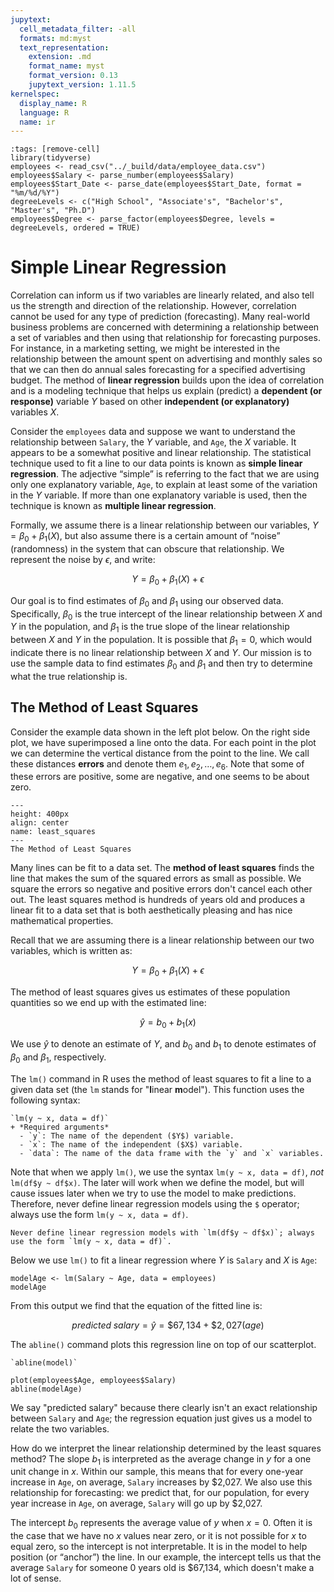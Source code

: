 ```yaml
---
jupytext:
  cell_metadata_filter: -all
  formats: md:myst
  text_representation:
    extension: .md
    format_name: myst
    format_version: 0.13
    jupytext_version: 1.11.5
kernelspec:
  display_name: R
  language: R
  name: ir
---
```


```{code-cell}
:tags: [remove-cell]
library(tidyverse)
employees <- read_csv("../_build/data/employee_data.csv")
employees$Salary <- parse_number(employees$Salary)
employees$Start_Date <- parse_date(employees$Start_Date, format = "%m/%d/%Y")
degreeLevels <- c("High School", "Associate's", "Bachelor's", "Master's", "Ph.D")
employees$Degree <- parse_factor(employees$Degree, levels = degreeLevels, ordered = TRUE)
```

# Simple Linear Regression

Correlation can inform us if two variables are linearly related, and also tell us the strength and direction of the relationship. However, correlation cannot be used for any type of prediction (forecasting). Many real-world business problems are concerned with determining a relationship between a set of variables and then using that relationship for forecasting purposes. For instance, in a marketing setting, we might be interested in the relationship between the amount spent on advertising and monthly sales so that we can then do annual sales forecasting for a specified advertising budget. The method of **linear regression** builds upon the idea of correlation and is a modeling technique that helps us explain (predict) a **dependent (or response)** variable $Y$ based on other **independent (or explanatory)** variables $X$.

Consider the `employees` data and suppose we want to understand the relationship between `Salary`, the $Y$ variable, and `Age`, the $X$ variable. It appears to be a somewhat positive and linear relationship. The statistical technique used to fit a line to our data points is known as **simple linear regression**. The adjective “simple” is referring to the fact that we are using only one explanatory variable, `Age`, to explain at least some of the variation in the $Y$ variable. If more than one explanatory variable is used, then the technique is known as **multiple linear regression**.

Formally, we assume there is a linear relationship between our variables, $Y = \beta_0+\beta_1(X)$, but also assume there is a certain amount of “noise” (randomness) in the system that can obscure that relationship.  We represent the noise by $\epsilon$, and write:

$$Y = \beta_0+\beta_1(X)+\epsilon$$

Our goal is to find estimates of $\beta_0$ and $\beta_1$ using our observed data. Specifically, $\beta_0$ is the true intercept of the linear relationship between $X$ and $Y$ in the population, and $\beta_1$ is the true slope of the linear relationship between $X$ and $Y$ in the population. It is possible that $\beta_1 = 0$, which would indicate there is no linear relationship between $X$ and $Y$. Our mission is to use the sample data to find estimates $\beta_0$ and $\beta_1$ and then try to determine what the true relationship is.

## The Method of Least Squares

Consider the example data shown in the left plot below. On the right side plot, we have superimposed a line onto the data. For each point in the plot we can determine the vertical distance from the point to the line. We call these distances **errors** and denote them $e_1,e_2,\ldots,e_6$. Note that some of these errors are positive, some are negative, and one seems to be about zero.

```{figure} ../_build/images/leastsquares.png
---
height: 400px
align: center
name: least_squares
---
The Method of Least Squares
```

Many lines can be fit to a data set. The **method of least squares** finds the line that makes the sum of the squared errors as small as possible. We square the errors so negative and positive errors don't cancel each other out. The least squares method is hundreds of years old and produces a linear fit to a data set that is both aesthetically pleasing and has nice mathematical properties. 

Recall that we are assuming there is a linear relationship between our two variables, which is written as:

$$Y = \beta_0+\beta_1(X)+\epsilon$$

The method of least squares gives us estimates of these population quantities so we end up with the estimated line:

$$\hat{y} = b_0+b_1(x)$$

We use $\hat{y}$ to denote an estimate of $Y$, and $b_0$ and $b_1$ to denote estimates of $\beta_0$ and $\beta_1$, respectively. 

The `lm()` command in R uses the method of least squares to fit a line to a given data set (the `lm` stands for "**l**inear **m**odel"). This function uses the following syntax:

```{admonition} Syntax
`lm(y ~ x, data = df)`
+ *Required arguments*
  - `y`: The name of the dependent ($Y$) variable.
  - `x`: The name of the independent ($X$) variable.
  - `data`: The name of the data frame with the `y` and `x` variables.
```

Note that when we apply `lm()`, we use the syntax `lm(y ~ x, data = df)`, *not* `lm(df$y ~ df$x)`. The later will work when we define the model, but will cause issues later when we try to use the model to make predictions. Therefore, never define linear regression models using the `$` operator; always use the form `lm(y ~ x, data = df)`.

```{warning}
Never define linear regression models with `lm(df$y ~ df$x)`; always use the form `lm(y ~ x, data = df)`.
```

Below we use `lm()` to fit a linear regression where $Y$ is `Salary` and $X$ is `Age`:
```{code-cell}
modelAge <- lm(Salary ~ Age, data = employees)
modelAge
```

From this output we find that the equation of the fitted line is: 

$$predicted \;salary = \hat{y} = \$67,134 + \$2,027(age)$$

The `abline()` command plots this regression line on top of our scatterplot.

```{admonition} Syntax
`abline(model)`
```

```{code-cell}
plot(employees$Age, employees$Salary)
abline(modelAge)
```

We say "predicted salary" because there clearly isn't an exact relationship between `Salary` and `Age`; the regression equation just gives us a model to relate the two variables.

How do we interpret the linear relationship determined by the least squares method? The slope $b_1$ is interpreted as the average change in $y$ for a one unit change in $x$. Within our sample, this means that for every one-year increase in `Age`, on average, `Salary` increases by \$2,027. We also use this relationship for forecasting: we predict that, for our population, for every year increase in `Age`, on average, `Salary` will go up by \$2,027.

The intercept $b_0$ represents the average value of $y$ when $x=0$. Often it is the case that we have no $x$ values near zero, or it is not possible for $x$ to equal zero, so the intercept is not interpretable. It is in the model to help position (or “anchor”) the line. In our example, the intercept tells us that the average `Salary` for someone 0 years old is \$67,134, which doesn't make a lot of sense.